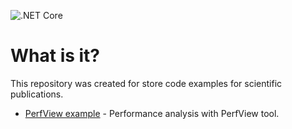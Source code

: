 ![.NET Core](https://github.com/nantonov/PerformanceAnalysisExample/workflows/.NET%20Core/badge.svg)

# What is it?
This repository was created for store code examples for scientific publications.
* [PerfView example](/PerfViewPerformanceAnalysisExample) - Performance analysis with PerfView tool.

